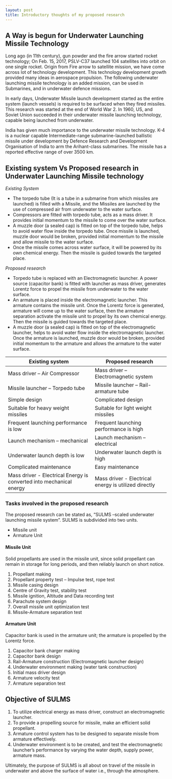 ```yaml
---
layout: post
title: Introductory thoughts of my proposed research
---
```


## A Way is begun for Underwater Launching Missile Technology

Long ago (in 11th century), gun powder and the fire arrow started rocket technology; On Feb. 15, 2017, PSLV-C37 launched 104 satellites into orbit on one single rocket. Origin from Fire arrow to satellite mission, we have come across lot of technology development. This technology development growth provided many ideas in aerospace propulsion. The following underwater launching missile technology is an added mission, can be used in Submarines, and in underwater defence missions.

In early days, Underwater Missile launch development started as the entire system (launch vessels) is required to be surfaced when they fired missiles. This research was started at the end of World War 2. In 1960, US, and Soviet Union succeeded in their underwater missile launching technology, capable being launched from underwater.

India has given much importance to the underwater missile technology. K-4 is a nuclear capable Intermediate-range submarine-launched ballistic missile under development by Defence Research and Development Organisation of India to arm the Arihant-class submarines. The missile has a reported effective range of over 3500 km.

## Existing system Vs Proposed research in Underwater Launching Missile technology

*Existing System*

* The torpedo tube (It is a tube in a submarine from which missiles are launched) is filled with a Missile, and the Missiles are launched by the use of compressed air from underwater to the water surface. 
* Compressors are fitted with torpedo tube, acts as a mass driver. It provides initial momentum to the missile to come over the water surface.
* A muzzle door (a sealed cap) is fitted on top of the torpedo tube, helps to avoid water flow inside the torpedo tube. Once missile is launched, muzzle door would be broken, provided initial momentum to the missile and allow missile to the water surface. 
* Once the missile comes across water surface, it will be powered by its own chemical energy. Then the missile is guided towards the targeted place.

*Proposed research*

* Torpedo tube is replaced with an Electromagnetic launcher. A power source (capacitor bank) is fitted with launcher as mass driver, generates Lorentz force to propel the missile from underwater to the water surface.
* An armature is placed inside the electromagnetic launcher. This armature contains the missile unit. Once the Lorentz force is generated, armature will come up to the water surface, then the armature separation activate the missile unit to propel by its own chemical energy. Then the missile is guided towards the targeted place.
* A muzzle door (a sealed cap) is fitted on top of the electromagnetic launcher, helps to avoid water flow inside the electromagnetic launcher. Once the armature is launched, muzzle door would be broken, provided initial momentum to the armature and allows the armature to the water surface. 

**Existing system**      |**Proposed research**
  ---------------     |     -----------------
Mass driver – Air Compressor | Mass driver – Electromagnetic system
Missile launcher – Torpedo tube | Missile launcher – Rail-armature tube
Simple design             | Complicated design
Suitable for heavy weight missiles | Suitable for light weight missiles
Frequent launching performance is low | Frequent launching performance is high
Launch mechanism – mechanical | Launch mechanism – electrical
Underwater launch depth is low | Underwater launch depth is high
Complicated maintenance  | Easy maintenance
Mass driver - Electrical Energy is converted into mechanical energy | Mass driver - Electrical energy is utilized directly

### Tasks involved in the proposed research

The proposed research can be stated as, “SULMS –scaled underwater launching missile system”. SULMS is subdivided into two units.
* Missile unit
* Armature Unit

#### Missile Unit

Solid propellants are used in the missile unit, since solid propellant can remain in storage for long periods, and then reliably launch on short notice.

1.	Propellant making
2.	Propellant property test – Impulse test, rope test
3.	Missile casing design
4.	Centre of Gravity test, stability test
5.	Missile ignition, Altitude and Data recording test
6.	Parachute system design
7.	Overall missile unit optimization test
8.	Missile-Armature separation test

#### Armature Unit

Capacitor bank is used in the armature unit; the armature is propelled by the Lorentz force.

1.	Capacitor bank charger making
2.	Capacitor bank design
3.	Rail-Armature construction (Electromagnetic launcher design)
4.	Underwater environment making (water tank construction)
5.	Initial mass driver design
6.	Armature velocity test 
7.	Armature separation test

## Objective of SULMS

1.	To utilize electrical energy as mass driver, construct an electromagnetic launcher.
2.	To provide a propelling source for missile, make an efficient solid propellant.
3.	Armature control system has to be designed to separate missile from armature effectively.
4.	Underwater environment is to be created, and test the electromagnetic launcher’s performance by varying the water depth, supply power, armature mass.

Ultimately, the purpose of SULMS is all about on travel of the missile in underwater and above the surface of water i.e., through the atmosphere. 
